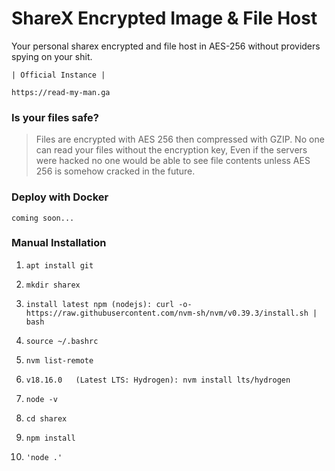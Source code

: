 # ShareX Encrypted Image & File Host

Your personal sharex encrypted and file host in AES-256 without providers spying on your shit.

```
| Official Instance |

https://read-my-man.ga
```

### Is your files safe?

> Files are encrypted with AES 256 then compressed with GZIP. No one can read your files without the encryption key, Even if the servers were hacked no one would be able to see file contents unless AES 256 is somehow cracked in the future.

### Deploy with Docker
```
coming soon...
```

### Manual Installation

1. ```apt install git```

2. ```mkdir sharex```

3. ```install latest npm (nodejs): curl -o- https://raw.githubusercontent.com/nvm-sh/nvm/v0.39.3/install.sh | bash```

4. ```source ~/.bashrc```

5. ```nvm list-remote```

6. ```v18.16.0   (Latest LTS: Hydrogen): nvm install lts/hydrogen```

7. ```node -v```

8. ```cd sharex```

9. ```npm install```

10. ```'node .'```
